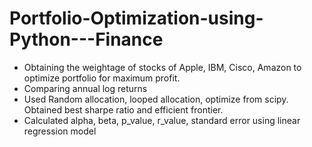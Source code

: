 # Portfolio-Optimization-using-Python---Finance
- Obtaining the weightage of stocks of Apple, IBM, Cisco, Amazon to optimize portfolio for maximum profit.
- Comparing annual log returns
- Used Random allocation, looped allocation, optimize from scipy. Obtained best sharpe ratio and efficient frontier.
- Calculated alpha, beta, p_value, r_value, standard error using linear regression model
